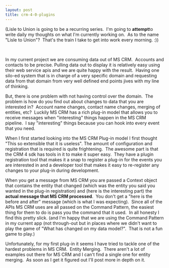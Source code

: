 ```yaml
---
layout: post
title: crm-4-0-plugins
---
```

(Lisle to Union is going to be a recurring series.  I'm going to
**attempt**to write daily my thoughts on what I'm currently working on. 
As to the name "Lisle to Union"?  That's the train I take to get into
work every morning. :))

 

In my current project we are consuming data out of MS CRM.  Accounts and
contacts to be precise. Pulling data out to display it is relatively
easy using their web service apis and we are quite happy with the
result.  Having one silo-ed system that is in charge of a very specific
domain and requesting data from that domain from very well defined end
points jives with my line of thinking.

But, there is one problem with not having control over the domain.  The
problem is how do you find out about changes to data that you are
interested in?  Account name changes, contact name changes, merging of
entities, etc?  Luckily MS CRM has a rich plug-in model that allows you
to receive messages when "interesting" things happen in the MS CRM
pipeline.  I say "interesting" things because you can hook into every
event that you need.

When I first started looking into the MS CRM Plug-in model I first
thought "This so extensible that it is useless". The amount of
configuration and registration that is required is quite frightening. 
The awesome part is that the CRM 4 sdk has tools in it to make it super
easy.  They have a plugin registration tool that makes it a snap to
register a plug-in for the events you are interested in and a developer
tool that makes it easy to re-register any changes to your plug-in
during development. 

When you get a message from MS CRM you are passed a Context object that
contains the entity that changed (which was the entity you said you
wanted in the plug-in registration) and (here is the interesting part)
the **actual message that MS CRM processed**.  You don't get a "here is
the before and after" message (which is what I was expecting).  Since
all of the APIs MS CRM uses are all passed on the Command Pattern, the
easiest thing for them to do is pass you the command that it used.  In
all honesty I find this pretty slick. (and I'm happy that we are using
the Command Pattern in my current app (not through-out but in places
where we didn't want to play the game of "What has changed on my data
model?".  That is not a fun game to play.)

Unfortunately, for my first plug-in it seems I have tried to tackle one
of the hardest problems in MS CRM.  Entity Merging.  There aren't a lot
of examples out there for MS CRM and I can't find a single one for
entity merging.  As soon as I get it figured out I'll post more in depth
on it.
